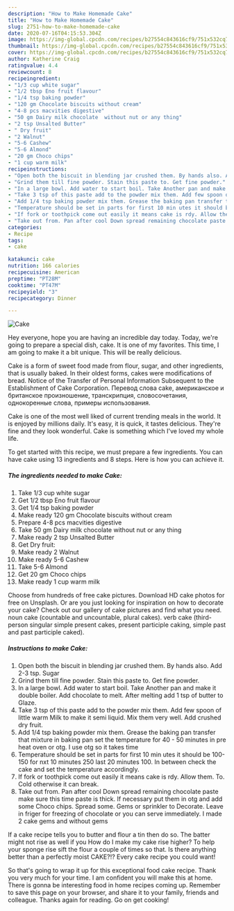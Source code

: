 ```yaml
---
description: "How to Make Homemade Cake"
title: "How to Make Homemade Cake"
slug: 2751-how-to-make-homemade-cake
date: 2020-07-16T04:15:53.304Z
image: https://img-global.cpcdn.com/recipes/b27554c843616cf9/751x532cq70/cake-recipe-main-photo.jpg
thumbnail: https://img-global.cpcdn.com/recipes/b27554c843616cf9/751x532cq70/cake-recipe-main-photo.jpg
cover: https://img-global.cpcdn.com/recipes/b27554c843616cf9/751x532cq70/cake-recipe-main-photo.jpg
author: Katherine Craig
ratingvalue: 4.4
reviewcount: 8
recipeingredient:
- "1/3 cup white sugar"
- "1/2 tbsp Eno fruit flavour"
- "1/4 tsp baking powder"
- "120 gm Chocolate biscuits without cream"
- "4-8 pcs macvities digestive"
- "50 gm Dairy milk chocolate  without nut or any thing"
- "2 tsp Unsalted Butter"
- " Dry fruit"
- "2 Walnut"
- "5-6 Cashew"
- "5-6 Almond"
- "20 gm Choco chips"
- "1 cup warm milk"
recipeinstructions:
- "Open both the biscuit in blending jar crushed them. By hands also. Add 2-3 tsp. Sugar"
- "Grind them till fine powder. Stain this paste to. Get fine powder."
- "In a large bowl. Add water to start boil. Take Another pan and make it double boiler. Add chocolate to melt. After melting add 1 tsp of butter to Glaze."
- "Take 3 tsp of this paste add to the powder mix them. Add few spoon of little warm Milk to make it semi liquid. Mix them very well. Add crushed dry fruit."
- "Add 1/4 tsp baking powder mix them. Grease the baking pan transfer that mixture in baking pan set the temperature for 40 - 50 minutes in pre heat oven or otg. I use otg so it takes time"
- "Temperature should be set in parts for first 10 min utes it should be 100-150 for nxt 10 minutes 250 last 20 minutes 100. In between check the cake and set the temperature accordingly."
- "If fork or toothpick come out easily it means cake is rdy. Allow them. To. Cold otherwise it can break."
- "Take out from. Pan after cool Down spread remaining chocolate paste make sure this time paste is thick. If necessary put them in otg and add some Choco chips. Spread some. Gems or sprinkler to Decorate. Leave in friger for freezing of chocolate or you can serve immediately. I made 2 cake gems and without gems"
categories:
- Recipe
tags:
- cake

katakunci: cake 
nutrition: 166 calories
recipecuisine: American
preptime: "PT28M"
cooktime: "PT47M"
recipeyield: "3"
recipecategory: Dinner

---
```



![Cake](https://img-global.cpcdn.com/recipes/b27554c843616cf9/751x532cq70/cake-recipe-main-photo.jpg)

Hey everyone, hope you are having an incredible day today. Today, we're going to prepare a special dish, cake. It is one of my favorites. This time, I am going to make it a bit unique. This will be really delicious.

Cake is a form of sweet food made from flour, sugar, and other ingredients, that is usually baked. In their oldest forms, cakes were modifications of bread. Notice of the Transfer of Personal Information Subsequent to the Establishment of Cake Corporation. Перевод слова cake, американское и британское произношение, транскрипция, словосочетания, однокоренные слова, примеры использования.

Cake is one of the most well liked of current trending meals in the world. It is enjoyed by millions daily. It's easy, it is quick, it tastes delicious. They're fine and they look wonderful. Cake is something which I've loved my whole life.


To get started with this recipe, we must prepare a few ingredients. You can have cake using 13 ingredients and 8 steps. Here is how you can achieve it.

<!--inarticleads1-->

##### The ingredients needed to make Cake:

1. Take 1/3 cup white sugar
1. Get 1/2 tbsp Eno fruit flavour
1. Get 1/4 tsp baking powder
1. Make ready 120 gm Chocolate biscuits without cream
1. Prepare 4-8 pcs macvities digestive
1. Take 50 gm Dairy milk chocolate  without nut or any thing
1. Make ready 2 tsp Unsalted Butter
1. Get  Dry fruit:
1. Make ready 2 Walnut
1. Make ready 5-6 Cashew
1. Take 5-6 Almond
1. Get 20 gm Choco chips
1. Make ready 1 cup warm milk


Choose from hundreds of free cake pictures. Download HD cake photos for free on Unsplash. Or are you just looking for inspiration on how to decorate your cake? Check out our gallery of cake pictures and find what you need. noun cake (countable and uncountable, plural cakes). verb cake (third-person singular simple present cakes, present participle caking, simple past and past participle caked). 

<!--inarticleads2-->

##### Instructions to make Cake:

1. Open both the biscuit in blending jar crushed them. By hands also. Add 2-3 tsp. Sugar
1. Grind them till fine powder. Stain this paste to. Get fine powder.
1. In a large bowl. Add water to start boil. Take Another pan and make it double boiler. Add chocolate to melt. After melting add 1 tsp of butter to Glaze.
1. Take 3 tsp of this paste add to the powder mix them. Add few spoon of little warm Milk to make it semi liquid. Mix them very well. Add crushed dry fruit.
1. Add 1/4 tsp baking powder mix them. Grease the baking pan transfer that mixture in baking pan set the temperature for 40 - 50 minutes in pre heat oven or otg. I use otg so it takes time
1. Temperature should be set in parts for first 10 min utes it should be 100-150 for nxt 10 minutes 250 last 20 minutes 100. In between check the cake and set the temperature accordingly.
1. If fork or toothpick come out easily it means cake is rdy. Allow them. To. Cold otherwise it can break.
1. Take out from. Pan after cool Down spread remaining chocolate paste make sure this time paste is thick. If necessary put them in otg and add some Choco chips. Spread some. Gems or sprinkler to Decorate. Leave in friger for freezing of chocolate or you can serve immediately. I made 2 cake gems and without gems


If a cake recipe tells you to butter and flour a tin then do so. The batter might not rise as well if you How do I make my cake rise higher? To help your sponge rise sift the flour a couple of times so that. Is there anything better than a perfectly moist CAKE?!? Every cake recipe you could want! 

So that's going to wrap it up for this exceptional food cake recipe. Thank you very much for your time. I am confident you will make this at home. There is gonna be interesting food in home recipes coming up. Remember to save this page on your browser, and share it to your family, friends and colleague. Thanks again for reading. Go on get cooking!
